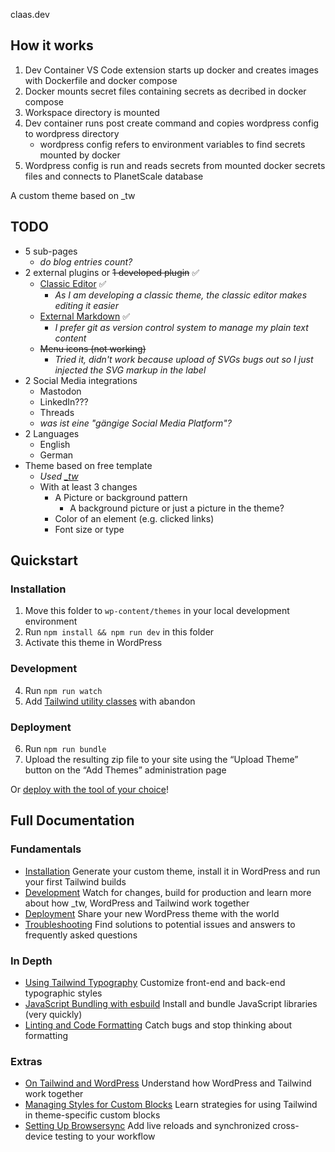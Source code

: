 claas.dev


## How it works
1. Dev Container VS Code extension starts up docker and creates images with Dockerfile and docker compose
2. Docker mounts secret files containing secrets as decribed in docker compose
3. Workspace directory is mounted
4. Dev container runs post create command and copies wordpress config to wordpress directory
    - wordpress config refers to environment variables to find secrets mounted by docker
5. Wordpress config is run and reads secrets from mounted docker secrets files and connects to PlanetScale database

A custom theme based on \_tw

## TODO

- 5 sub-pages
  - _do blog entries count?_
- 2 external plugins or ~~1 developed plugin~~ ✅
  - [Classic Editor](https://wordpress.org/plugins/classic-editor/) ✅
    - _As I am developing a classic theme, the classic editor makes editing it easier_
  - [External Markdown](https://wordpress.org/plugins/external-markdown/) ✅
    - _I prefer git as version control system to manage my plain text content_
  - ~~Menu icons (not working)~~
    - _Tried it, didn't work because upload of SVGs bugs out so I just injected the SVG markup in the label_
- 2 Social Media integrations
  - Mastodon
  - LinkedIn???
  - Threads
  - _was ist eine "gängige Social Media Platform"?_
- 2 Languages
  - English
  - German
- Theme based on free template
  - _Used [_tw](https://underscoretw.com/)_
  - With at least 3 changes
    - A Picture or background pattern
      - A background picture or just a picture in the theme?
    - Color of an element (e.g. clicked links)
    - Font size or type




## Quickstart

### Installation

1. Move this folder to `wp-content/themes` in your local development environment
2. Run `npm install && npm run dev` in this folder
3. Activate this theme in WordPress

### Development

4. Run `npm run watch`
5. Add [Tailwind utility classes](https://tailwindcss.com/docs/utility-first) with abandon

### Deployment

6. Run `npm run bundle`
7. Upload the resulting zip file to your site using the “Upload Theme” button on the “Add Themes” administration page

Or [deploy with the tool of your choice](https://underscoretw.com/docs/deployment/#h-other-deployment-options)!

## Full Documentation

### Fundamentals

* [Installation](https://underscoretw.com/docs/installation/)
  Generate your custom theme, install it in WordPress and run your first Tailwind builds
* [Development](https://underscoretw.com/docs/development/)
  Watch for changes, build for production and learn more about how _tw, WordPress and Tailwind work together
* [Deployment](https://underscoretw.com/docs/deployment/)
  Share your new WordPress theme with the world
* [Troubleshooting](https://underscoretw.com/docs/troubleshooting/)
  Find solutions to potential issues and answers to frequently asked questions

### In Depth

* [Using Tailwind Typography](https://underscoretw.com/docs/tailwind-typography/)
  Customize front-end and back-end typographic styles
* [JavaScript Bundling with esbuild](https://underscoretw.com/docs/esbuild/)
  Install and bundle JavaScript libraries (very quickly)
* [Linting and Code Formatting](https://underscoretw.com/docs/linting-code-formatting/)
  Catch bugs and stop thinking about formatting

### Extras

* [On Tailwind and WordPress](https://underscoretw.com/docs/wordpress-tailwind/)
  Understand how WordPress and Tailwind work together
* [Managing Styles for Custom Blocks](https://underscoretw.com/docs/custom-blocks/)
  Learn strategies for using Tailwind in theme-specific custom blocks
* [Setting Up Browsersync](https://underscoretw.com/docs/browsersync/)
  Add live reloads and synchronized cross-device testing to your workflow
